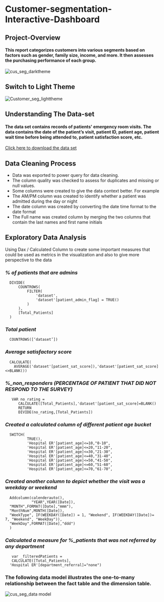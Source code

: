 # Customer-segmentation-Interactive-Dashboard
## **Project-Overview**
#### This report categorizes customers into various segments based on factors such as gender, family size, income, and more. It then assesses the purchasing performance of each group.
![cus_seg_darktheme](https://github.com/alexazuog/Customer-segmentation-Interactive-Dashbord/assets/115574934/f183bffa-809a-4d98-9650-d51bb7f24c0a)

## **Switch to Light Theme**
![Customer_seg_lighttheme](https://github.com/alexazuog/Customer-segmentation-Interactive-Dashbord/assets/115574934/b97a2dd4-5e24-4f90-80b8-2edfec7d0e01)


## **Understanding The Data-set**
#### The data set contains records of patients' emergency room visits. The data contains the date of the patient’s visit, patient ID, patient age, patient wait time before being attended to, patient satisfaction score, etc.

[Click here to download the data set](https://drive.google.com/file/d/1h7SHRhKeP9jP1axeYRtKg-TE3UldhiYx/view)

## **Data Cleaning Process** 
- Data was exported to power query for data cleaning. 
- The column quality was checked to assess for duplicates and missing or null values. 
- Some columns were created to give the data context better. For example
- The AM/PM column was created  to identify whether a patient was admitted during the day or night 
- The date column was created by converting the date time format  to the date format 
- The Full name was created column by merging the two columns that contain the last names and first name initials
## **Exploratory Data Analysis**
Using Dax / Calculated Column to create some important measures that could be used as  metrics in the visualization and also to give more perspective to the data
### *% of patients that are admins*
``` dax
  DIVIDE(
      COUNTROWS(
          FILTER(
              'dataset',
              'dataset'[patient_admin_flag] = TRUE()
          )
      ),
      [Total_Patients]
  )
```

### *Total patient* 
```dax
  COUNTROWS([‘dataset’])
```
### *Average satisfactory score* 
```dax
  CALCULATE(
    AVERAGE('dataset'[patient_sat_score]),'dataset'[patient_sat_score]<>BLANK())
```
### *%_non_responders (PERCENTAGE OF PATIENT THAT DID NOT RESPOND TO THE SURVEY)* 
```dax
   VAR no_rating = 
      CALCULATE([Total_Patients],'dataset'[patient_sat_score]=BLANK()
      RETURN
      DIVIDE(no_rating,[Total_Patients])
```
    	
### *Created a calculated column of different patient age bucket*
```dax
  SWITCH(
          TRUE(),
          'Hospital ER'[patient_age]<=10,"0-10",
          'Hospital ER'[patient_age]<=20,"11-20",
          'Hospital ER'[patient_age]<=30,"21-30",
          'Hospital ER'[patient_age]<=40,"31-40",
          'Hospital ER'[patient_age]<=50,"41-50",
          'Hospital ER'[patient_age]<=60,"51-60",
          'Hospital ER'[patient_age]<=70,"61-70",
```

### *Created another column to depict whether the visit  was a weekday or weekend*
```dax
  Addcolumn(calenderauto(),
  			"YEAR",YEAR([Date]),
  "MONTH",FORMAT([Date],"mmm"),
  "MonthNum",MONTH([Date]),
  "WeekType", IF(WEEKDAY([Date]) = 1, "Weekend", IF(WEEKDAY([Date])= 7, "Weekend", "WeekDay")),
  "WeekDay",FORMAT([Date],"ddd")
  )
```
### *Calculated a measure for %_patients that was not referred by any department*   
```dax
   var _filteredPatients = 
   CALCULATE([Total_Patients],
  'Hospital ER'[department_referral]="none")

```

### The following data model illustrates the one-to-many relationship between the fact table and the dimension table.

![cus_seg_data model](https://github.com/alexazuog/Customer-segmentation-Interactive-Dashbord/assets/115574934/fdbc8e3c-9a93-404a-9362-9d6331f68e7a)





